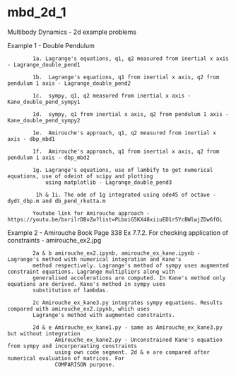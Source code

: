 # mbd_2d_1
Multibody Dynamics - 2d example problems

Example 1 - Double Pendulum

            1a. Lagrange's equations, q1, q2 measured from inertial x axis - Lagrange_double_pend1
            
            1b.  Lagrange's equations, q1 from inertial x axis, q2 from pendulum 1 axis - Lagrange_double_pend2
            
            1c.  sympy, q1, q2 measured from inertial x axis - Kane_double_pend_sympy1
            
            1d.  sympy, q1 from inertial x axis, q2 from pendulum 1 axis - Kane_double_pend_sympy2
            
            1e.  Amirouche's approach, q1, q2 measured from inertial x axis - dbp_mbd1
            
            1f.  Amirouche's approach, q1 from inertial x axis, q2 from pendulum 1 axis - dbp_mbd2
            
            1g. Lagrange's equations, use of lambify to get numerical equations, use of odeint of scipy and plotting 
                using matplotlib - Lagrange_double_pend3
                
             1h & 1i. The ode of 1g integrated using ode45 of octave - dydt_dbp.m and db_pend_rkutta.m
            
            Youtube link for Amirouche approach - https://youtu.be/bxrilrDBvZw?list=PLboiG5KX48xiiuED1r5YcBWlwjZDw6fOL
            
 Example 2  -  Amirouche Book Page 338 Ex 7.7.2. For checking application of constraints - amirouche_ex2.jpg
            
            2a & b amirouche_ex2.ipynb, amirouche_ex_kane.ipynb - Lagrange's method with numerical integration and Kane's
            method respectively. Lagrange's method of sympy uses augmented constraint equations. Lagrange multipliers along with
            generalised accelerations are computed. In Kane's method only equations are derived. Kane's method in sympy uses
            substitution of lambdas.
            
            2c Amirouche_ex_kane3.py integrates sympy equations. Results compared with amirouche_ex2.ipynb, which uses 
            Lagrange's method with augmented constraints.
            
            2d & e Amirouche_ex_kane1.py - same as Amirouche_ex_kane3.py but without integration
                   Amirouche_ex_kane2.py - Unconstrained Kane's equation from sympy and incorporaating constraints
                   using own code segment. 2d & e are compared after numerical evaluation of matrices. For
                   COMPARISON purpose.
